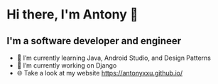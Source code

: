 # Hi there, I'm Antony 👋

## I'm a software developer and engineer
- 🌱 I’m currently learning Java, Android Studio, and Design Patterns
- 🔭 I’m currently working on Django
- 🌐 Take a look at my website https://antonyxxu.github.io/
<!--
**AntonyXXu/AntonyXXu** is a ✨ _special_ ✨ repository because its `README.md` (this file) appears on your GitHub profile.

Here are some ideas to get you started:

- 🔭 I’m currently working on ...
- 🌱 I’m currently learning ...
- 👯 I’m looking to collaborate on ...
- 🤔 I’m looking for help with ...
- 💬 Ask me about ...
- 📫 How to reach me: ...
- 😄 Pronouns: ...
- ⚡ Fun fact: ...
-->
